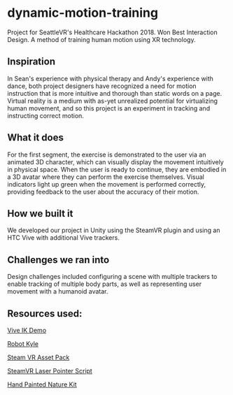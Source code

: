 # dynamic-motion-training
Project for SeattleVR's Healthcare Hackathon 2018.  Won Best Interaction Design.   A method of training human motion using XR technology.

## Inspiration
In Sean's experience with physical therapy and Andy's experience with dance, both project designers have recognized a need for motion instruction that is more intuitive and thorough than static words on a page. Virtual reality is a medium with as-yet unrealized potential for virtualizing human movement, and so this project is an experiment in tracking and instructing correct motion.

## What it does
For the first segment, the exercise is demonstrated to the user via an animated 3D character, which can visually display the movement intuitively in physical space. When the user is ready to continue, they are embodied in a 3D avatar where they can perform the exercise themselves. Visual indicators light up green when the movement is performed correctly, providing feedback to the user about the accuracy of their motion.

## How we built it
We developed our project in Unity using the SteamVR plugin and using an HTC Vive with additional Vive trackers.

## Challenges we ran into
Design challenges included configuring a scene with multiple trackers to enable tracking of multiple body parts, as well as representing user movement with a humanoid avatar.

## Resources used:
[Vive IK Demo](https://github.com/JamesBear/vive_ik_demo)

[Robot Kyle](https://assetstore.unity.com/packages/3d/characters/robots/space-robot-kyle-4696)

[Steam VR Asset Pack](https://assetstore.unity.com/packages/templates/systems/steamvr-plugin-32647)

[SteamVR Laser Pointer Script](https://unity3d.college/2017/06/17/steamvr-laser-pointer-menus/)

[Hand Painted Nature Kit](https://assetstore.unity.com/packages/3d/environments/hand-painted-nature-kit-lite-69220)

